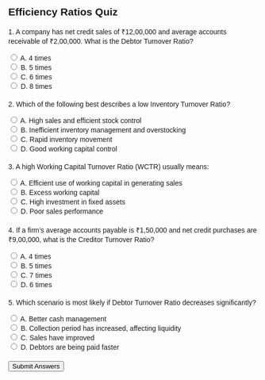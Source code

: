 <html>
<head>
  <title>Efficiency Ratios Quiz</title>
  <style>
    body { font-family: Arial, sans-serif; padding: 20px; }
    .question { margin-bottom: 20px; }
    .result { margin-top: 20px; font-weight: bold; }
    .suggestion { color: green; }
    .wrong { color: red; }
  </style>
</head>
<body>

<h2>Efficiency Ratios Quiz</h2>

<form id="quizForm">
  <div class="question">
    <p>1. A company has net credit sales of ₹12,00,000 and average accounts receivable of ₹2,00,000. What is the Debtor Turnover Ratio?</p>
    <input type="radio" name="q1" value="A"> A. 4 times<br>
    <input type="radio" name="q1" value="B"> B. 5 times<br>
    <input type="radio" name="q1" value="C"> C. 6 times<br>
    <input type="radio" name="q1" value="D"> D. 8 times<br>
  </div>

  <div class="question">
    <p>2. Which of the following best describes a low Inventory Turnover Ratio?</p>
    <input type="radio" name="q2" value="A"> A. High sales and efficient stock control<br>
    <input type="radio" name="q2" value="B"> B. Inefficient inventory management and overstocking<br>
    <input type="radio" name="q2" value="C"> C. Rapid inventory movement<br>
    <input type="radio" name="q2" value="D"> D. Good working capital control<br>
  </div>

  <div class="question">
    <p>3. A high Working Capital Turnover Ratio (WCTR) usually means:</p>
    <input type="radio" name="q3" value="A"> A. Efficient use of working capital in generating sales<br>
    <input type="radio" name="q3" value="B"> B. Excess working capital<br>
    <input type="radio" name="q3" value="C"> C. High investment in fixed assets<br>
    <input type="radio" name="q3" value="D"> D. Poor sales performance<br>
  </div>

  <div class="question">
    <p>4. If a firm’s average accounts payable is ₹1,50,000 and net credit purchases are ₹9,00,000, what is the Creditor Turnover Ratio?</p>
    <input type="radio" name="q4" value="A"> A. 4 times<br>
    <input type="radio" name="q4" value="B"> B. 5 times<br>
    <input type="radio" name="q4" value="C"> C. 7 times<br>
    <input type="radio" name="q4" value="D"> D. 6 times<br>
  </div>

  <div class="question">
    <p>5. Which scenario is most likely if Debtor Turnover Ratio decreases significantly?</p>
    <input type="radio" name="q5" value="A"> A. Better cash management<br>
    <input type="radio" name="q5" value="B"> B. Collection period has increased, affecting liquidity<br>
    <input type="radio" name="q5" value="C"> C. Sales have improved<br>
    <input type="radio" name="q5" value="D"> D. Debtors are being paid faster<br>
  </div>

  <button type="button" onclick="checkAnswers()">Submit Answers</button>
</form>

<div id="result" class="result"></div>

<script>
function checkAnswers() {
  const answers = {
    q1: "C",
    q2: "B",
    q3: "A",
    q4: "D",
    q5: "B"
  };

  let score = 0;
  let resultText = "";
  let suggestions = "";

  for (let i = 1; i <= 5; i++) {
    const q = document.querySelector(`input[name="q${i}"]:checked`);
    if (q) {
      if (q.value === answers[`q${i}`]) {
        score++;
      } else {
        suggestions += `<p class="wrong">Question ${i}: Incorrect. <br><span class="suggestion">Suggested: ${getSuggestion(i)}</span></p>`;
      }
    } else {
      suggestions += `<p class="wrong">Question ${i}: Not answered.</p>`;
    }
  }

  resultText = `<p>Your Score: ${score}/5</p>`;
  document.getElementById("result").innerHTML = resultText + suggestions;
}

function getSuggestion(qNum) {
  switch (qNum) {
    case 1:
      return "Debtor Turnover Ratio = Net Credit Sales / Average Receivables. So, 12,00,000 / 2,00,000 = 6.";
    case 2:
      return "Low ITR means stock is moving slowly, which may indicate poor sales or overstocking.";
    case 3:
      return "High WCTR means the firm is efficiently using working capital to generate revenue.";
    case 4:
      return "CTR = Net Credit Purchases / Average Payables = 9,00,000 / 1,50,000 = 6.";
    case 5:
      return "Falling DTR means slow debtor collection, increasing the risk of bad debts and liquidity issues.";
  }
}
</script>

</body>
</html>
